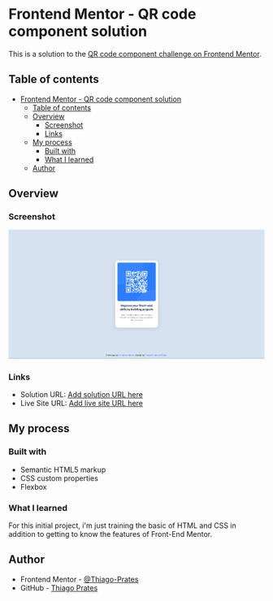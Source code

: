 # Frontend Mentor - QR code component solution

This is a solution to the [QR code component challenge on Frontend Mentor](https://www.frontendmentor.io/challenges/qr-code-component-iux_sIO_H). 

## Table of contents

- [Frontend Mentor - QR code component solution](#frontend-mentor---qr-code-component-solution)
  - [Table of contents](#table-of-contents)
  - [Overview](#overview)
    - [Screenshot](#screenshot)
    - [Links](#links)
  - [My process](#my-process)
    - [Built with](#built-with)
    - [What I learned](#what-i-learned)
  - [Author](#author)


## Overview

### Screenshot

![Solution](./images/screenshot.png)

### Links

- Solution URL: [Add solution URL here](https://www.frontendmentor.io/solutions/simple-qr-code-component-using-html-and-css-kyEYJEfu5)
- Live Site URL: [Add live site URL here](https://thiago-prates.github.io/qr-code-component/)

## My process

### Built with

- Semantic HTML5 markup
- CSS custom properties
- Flexbox

### What I learned

For this initial project, i'm just training the basic of HTML and CSS
in addition to getting to know the features of Front-End Mentor.

## Author

- Frontend Mentor - [@Thiago-Prates](https://www.frontendmentor.io/profile/Thiago-Prates)
- GitHub - [Thiago Prates](https://github.com/Thiago-Prates)

